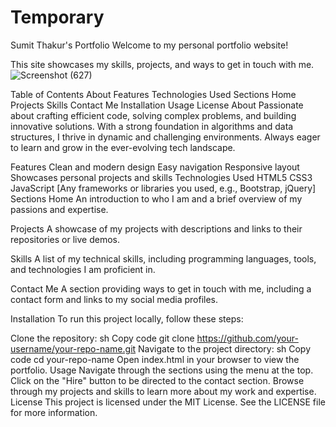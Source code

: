 # Temporary

Sumit Thakur's Portfolio
Welcome to my personal portfolio website!

This site showcases my skills, projects, and ways to get in touch with me.
![Screenshot (627)](https://github.com/user-attachments/assets/30490341-dad0-4442-a8f5-1eae28ab1caf)


Table of Contents
About
Features
Technologies Used
Sections
Home
Projects
Skills
Contact Me
Installation
Usage
License
About
Passionate about crafting efficient code, solving complex problems, and building innovative solutions. With a strong foundation in algorithms and data structures, I thrive in dynamic and challenging environments. Always eager to learn and grow in the ever-evolving tech landscape.

Features
Clean and modern design
Easy navigation
Responsive layout
Showcases personal projects and skills
Technologies Used
HTML5
CSS3
JavaScript
[Any frameworks or libraries you used, e.g., Bootstrap, jQuery]
Sections
Home
An introduction to who I am and a brief overview of my passions and expertise.

Projects
A showcase of my projects with descriptions and links to their repositories or live demos.

Skills
A list of my technical skills, including programming languages, tools, and technologies I am proficient in.

Contact Me
A section providing ways to get in touch with me, including a contact form and links to my social media profiles.

Installation
To run this project locally, follow these steps:

Clone the repository:
sh
Copy code
git clone https://github.com/your-username/your-repo-name.git
Navigate to the project directory:
sh
Copy code
cd your-repo-name
Open index.html in your browser to view the portfolio.
Usage
Navigate through the sections using the menu at the top.
Click on the "Hire" button to be directed to the contact section.
Browse through my projects and skills to learn more about my work and expertise.
License
This project is licensed under the MIT License. See the LICENSE file for more information.
